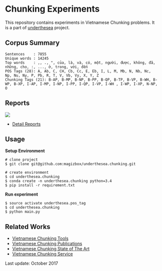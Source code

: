 # Chunking Experiments

This repository contains experiments in Vietnamese Chunking problems. It is a part of [underthesea](https://github.com/magizbox/underthesea) project.

## Corpus Summary 

```
Sentences    : 7855
Unique words : 14245
Top words    : ,, ., ", của, là, và, có, một, người, được, không, đã, những, cho, :, ..., ở, trong, với, đến
POS Tags (28): A, Ab, C, CH, Cb, Cc, E, Eb, I, L, M, Mb, N, Nb, Nc, Np, Nu, Ny, P, Pb, R, T, V, Vb, Vy, X, Y, Z
Chunking Tags (21): B-AP, B-MP, B-NP, B-PP, B-QP, B-TP, B-VP, B-WH, B-WP, B-XP, I-AP, I-MP, I-NP, I-PP, I-QP, I-VP, I-WH , I-WP, I-XP, N-NP, O
```

## Reports

![](https://img.shields.io/badge/F1-85.1%25-red.svg)

* [Detail Reports](https://docs.google.com/spreadsheets/d/17atXtvgstvqWZStr9WxDziL5zvQjiBnYH1qXYFb8L5g/pubhtml?gid=0&single=true)

## Usage

**Setup Environment**

```
# clone project
$ git clone git@github.com:magizbox/underthesea.chunking.git

# create environment
$ cd underthesea.chunking
$ conda create -n underthesea.chunking python=3.4
$ pip install -r requirement.txt
```

**Run experiment**

```
$ source activate underthesea.pos_tag
$ cd underthesea.chunking
$ python main.py
```

## Related Works

* [Vietnamese Chunking Tools](https://github.com/magizbox/underthesea/wiki/Vietnamese-NLP-Tools#chunking)
* [Vietnamese Chunking Publications](https://github.com/magizbox/underthesea/wiki/Vietnamese-NLP-Publications#chunking)
* [Vietnamese Chunking State of The Art](https://github.com/magizbox/underthesea/wiki/Vietnamese-NLP-SOTA#chunking)
* [Vietnamese Chunking Service](https://github.com/magizbox/underthesea/wiki/Vietnamese-NLP-Services#chunking)

Last update: October 2017

